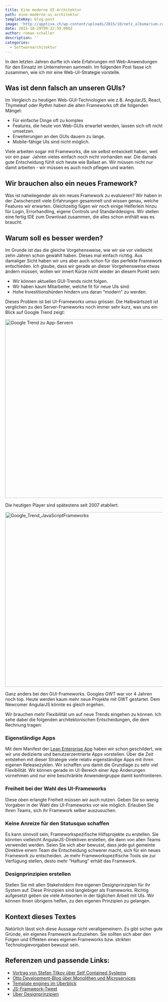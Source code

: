 ```yaml
---
title: Eine moderne UI-Architektur
path: eine-moderne-ui-architektur
templateKey: blog-post
image: 'http://apptiva.ch/wp-content/uploads/2015/10/netz_albumarium.com_.jpg'
date: 2015-10-29T09:22:59.000Z
author: roman-schaller
description: ''
categories:
  - Softwarearchitektur
---
```


In den letzten Jahren durfte ich viele Erfahrungen mit Web-Anwendungen für den Einsatz im Unternehmen sammeln. Im folgenden Post fasse ich zusammen, wie ich mir eine Web-UI-Strategie vorstelle.

<h2>Was ist denn falsch an unseren GUIs?</h2>
Im Vergleich zu heutigen Web-GUI-Technologien wie z.B. AngularJS, React, Thymeleaf oder Rythm haben die alten Frameworks oft die folgenden Mängel:
<ul>
	<li>Für einfache Dinge oft zu komplex</li>
	<li>Features, die heute von Web-GUIs erwartet werden, lassen sich oft nicht umsetzen.</li>
	<li>Erweiterungen an den GUIs dauern zu lange.</li>
	<li>Mobile-fähige UIs sind nicht möglich.</li>
</ul>
Viele arbeiten sogar mit Frameworks, die sie selbst entwickelt haben, weil vor ein paar  Jahren vieles einfach noch nicht vorhanden war. Die damals gute Entscheidung fühlt sich heute wie Ballast an. Wir müssen nicht nur damit arbeiten - wir müssen es auch noch pflegen und warten.
<h2>Wir brauchen also ein neues Framework?</h2>
Was ist naheliegender als ein neues Framework zu evaluieren? Wir haben in der Zwischenzeit viele Erfahrungen gesammelt und wissen genau, welche Features wir erwarten. Gleichzeitig fügen wir noch einige Helferlein hinzu für Login, Errorhandling, eigene Controls und Standarddesigns. Wir stellen eine fertig IDE zum Download zusammen, die alles schon enthält was es braucht.
<h2>Warum soll es besser werden?</h2>
Im Grunde ist das die gleiche Vorgehensweise, wie wir sie vor vielleicht zehn Jahren schon gewählt haben. Dieses mal einfach richtig. Aus damaliger Sicht haben wir uns aber auch schon für das perfekte Framework entschieden. Ich glaube, dass wir gerade an dieser Vorgehensweise etwas ändern müssen, wollen wir innert Kürze nicht wieder an diesem Punkt sein:
<ul>
	<li>Wir können aktuellen GUI-Trends nicht folgen.</li>
	<li>Wir haben kaum Mitarbeiter, welche fit für neue UIs sind.</li>
	<li>Hohe Investitionshürden hindern uns daran “modern” zu werden.</li>
</ul>
Dieses Problem ist bei UI-Frameworks umso grösser. Die Halbwärtszeit ist verglichen zu den Server-Frameworks noch immer sehr kurz, was uns ein Blick auf Google Trend zeigt:

<a href="http://apptiva.ch/wp-content/uploads/2015/10/Google_Trend_AppServer.png"><img src="http://apptiva.ch/wp-content/uploads/2015/10/Google_Trend_AppServer.png" alt="Google Trend zu App-Servern" width="878" height="569" class="alignnone size-full wp-image-1424" /></a>

Die heutigen Player sind spätestens seit 2007 etabliert.

<a href="http://apptiva.ch/wp-content/uploads/2015/10/Google_Trend_JavaScriptFrameworks.png"><img src="http://apptiva.ch/wp-content/uploads/2015/10/Google_Trend_JavaScriptFrameworks.png" alt="Google_Trend_JavaScriptFrameworks" width="878" height="556" class="alignnone size-full wp-image-1425" /></a>

Ganz anders bei den GUI-Frameworks. Googles GWT war vor 4 Jahren noch top. Heute werden kaum mehr neue Projekte mit GWT gestartet. Dem Newcomer AngularJS könnte es gleich ergehen.

Wir brauchen mehr Flexibilität um auf neue Trends eingehen zu können. Ich sehe dabei die folgenden architektonischen Entscheidungen, die dem Rechnung tragen:

<h3>Eigenständige Apps</h3>
Mit dem Manifest der <a href="http://www.lean-enterprise-app.com/">Lean Enterprise App</a> haben wir schon geschildert, wie wir uns dedizierte und benutzerzentrierte Apps vorstellen. Über die Zeit entstehen mit dieser Strategie viele relativ eigenständige Apps mit ihren eigenen Releasezyklen. Wir schaffen uns damit die Grundlage zu sehr viel Flexibilität. Wir können gerade im UI-Bereich einer App Änderungen vornehmen und nur eine beschränkte Anwendergruppe damit konfrontieren.
<h3>Freiheit bei der Wahl des UI-Frameworks</h3>
Diese oben erlangte Freiheit müssen wir auch nutzen. Geben Sie so wenig Vorgaben in der Wahl des UI-Frameworks vor wie möglich. Erlauben Sie Ihren Teams, sich ihr Framework selber auszusuchen.
<h3>Keine Anreize für den Statusquo schaffen</h3>
Es kann sinnvoll sein, Frameworkspezifische Hilfsprojekte zu erstellen. Sie könnten vielleicht AngularJS-Direktiven erstellen, die dann von allen Teams verwendet werden. Seien Sie sich aber bewusst, dass jede gut gemeinte Direktive einem Team die Entscheidung schwerer macht, sich für ein neues Framework zu entscheiden. Je mehr Frameworkspezifische Tools sie zur Verfügung stellen, desto mehr “Haftung” erhält das Framework.
<h3>Designprinzipien erstellen</h3>
Stellen Sie mit allen Stakeholdern ihre eigenen Designprinzipien für ihr System auf. Diese Prinzipien sind langlebiger als Frameworks. Richtig aufgesetzt geben sie viele Antworten in der täglichen Arbeit mit UIs. Wir können Ihnen übrigens helfen, zu den eigenen Prinzipien zu gelangen.
<h2>Kontext dieses Textes</h2>
Natürlich lässt sich diese Aussage nicht verallgemeinern. Es gibt sicher gute Gründe, ein eigenes Framework aufzuziehen. Sie sollten sich aber den Folgen und Effekten eines eigenen Frameworks bzw. strikten Technologievorgaben bewusst sein.
<h2>Referenzen und passende Links:</h2>
<ul>
	<li><a href="https://speakerdeck.com/stilkov/sustainable-architecture">Vortrag von Stefan Tilkov über Self Contained Systems</a></li>
	<li><a href="http://dev.otto.de/2015/09/30/on-monoliths-and-microservices/">Otto Development-Blog über Monolithen und Microservices</a></li>
	<li><a href="http://www.todaysoftmag.com/article/907/template-engines-for-java-web-development">Template engines im Überblick</a></li>
	<li><a href="https://twitter.com/ModernWebUI/status/636940299801989120">JS-Framweork-Tweet</a></li>
	<li><a href="http://www.usercentered.de/design/ueber-designprinzipien/">Über Designprinzipien</a></li>
</ul>
